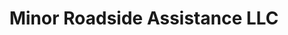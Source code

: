 ---
title: "Minor Roadside Assistance LLC"
url: /milwaukee/minor-roadside-assistance-llc/
shop: tyres
---